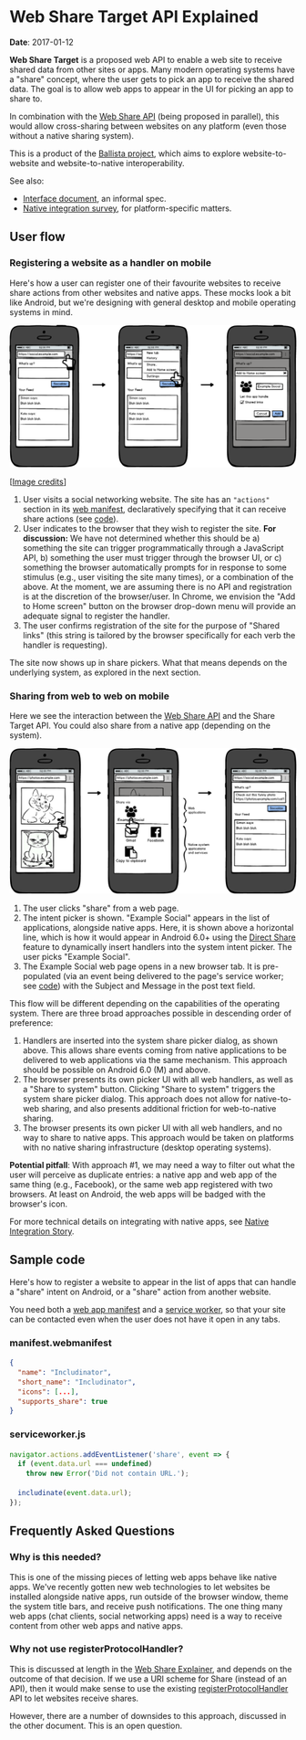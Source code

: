 # Web Share Target API Explained

**Date**: 2017-01-12

**Web Share Target** is a proposed web API to enable a web site to receive
shared data from other sites or apps. Many modern operating systems have a
"share" concept, where the user gets to pick an app to receive the shared data.
The goal is to allow web apps to appear in the UI for picking an app to share
to.

In combination with the [Web Share API](https://github.com/mgiuca/web-share)
(being proposed in parallel), this would allow cross-sharing between websites on
any platform (even those without a native sharing system).

This is a product of the [Ballista
project](https://github.com/chromium/ballista), which aims to explore
website-to-website and website-to-native interoperability.

See also:
* [Interface document](interface.md), an informal spec.
* [Native integration survey](native.md), for platform-specific matters.

## User flow

### Registering a website as a handler on mobile

Here's how a user can register one of their favourite websites to receive share
actions from other websites and native apps. These mocks look a bit like
Android, but we're designing with general desktop and mobile operating systems
in mind.

![Share on mobile: handler registration](mocks/share_mobile_handler.png)

[[Image credits](mocks/README.md)]

1. User visits a social networking website. The site has an `"actions"` section
   in its [web manifest](https://w3c.github.io/manifest/), declaratively
   specifying that it can receive share actions (see [code](#sample-code)).
2. User indicates to the browser that they wish to register the site. **For
   discussion:** We have not determined whether this should be a) something the
   site can trigger programmatically through a JavaScript API, b) something the
   user must trigger through the browser UI, or c) something the browser
   automatically prompts for in response to some stimulus (e.g., user visiting
   the site many times), or a combination of the above. At the moment, we are
   assuming there is no API and registration is at the discretion of the
   browser/user. In Chrome, we envision the "Add to Home screen" button on the
   browser drop-down menu will provide an adequate signal to register the
   handler.
3. The user confirms registration of the site for the purpose of "Shared links"
   (this string is tailored by the browser specifically for each verb the
   handler is requesting).

The site now shows up in share pickers. What that means depends on the
underlying system, as explored in the next section.

### Sharing from web to web on mobile

Here we see the interaction between the [Web Share
API](https://github.com/mgiuca/web-share) and the Share Target API. You could
also share from a native app (depending on the system).

![Share on mobile: web to web](mocks/share_mobile_web_web.png)

1. The user clicks "share" from a web page.
2. The intent picker is shown. "Example Social" appears in the list of
   applications, alongside native apps. Here, it is shown above a horizontal
   line, which is how it would appear in Android 6.0+ using the [Direct
   Share](http://developer.android.com/about/versions/marshmallow/android-6.0.html#direct-share)
   feature to dynamically insert handlers into the system intent picker. The
   user picks "Example Social".
3. The Example Social web page opens in a new browser tab. It is pre-populated
   (via an event being delivered to the page's service worker; see
   [code](#sample-code)) with the Subject and Message in the post text field.

This flow will be different depending on the capabilities of the operating
system. There are three broad approaches possible in descending order of
preference:

1. Handlers are inserted into the system share picker dialog, as shown above.
   This allows share events coming from native applications to be delivered to
   web applications via the same mechanism. This approach should be possible on
   Android 6.0 (M) and above.
2. The browser presents its own picker UI with all web handlers, as well as a
   "Share to system" button. Clicking "Share to system" triggers the system
   share picker dialog. This approach does not allow for native-to-web sharing,
   and also presents additional friction for web-to-native sharing.
3. The browser presents its own picker UI with all web handlers, and no way to
   share to native apps. This approach would be taken on platforms with no
   native sharing infrastructure (desktop operating systems).

**Potential pitfall**: With approach #1, we may need a way to filter out what
the user will perceive as duplicate entries: a native app and web app of the
same thing (e.g., Facebook), or the same web app registered with two browsers.
At least on Android, the web apps will be badged with the browser's icon.

For more technical details on integrating with native apps, see [Native
Integration Story](native.md).

## Sample code

Here's how to register a website to appear in the list of apps that can handle a
"share" intent on Android, or a "share" action from another website.

You need both a [web app manifest](https://w3c.github.io/manifest/) and a
[service
worker](http://slightlyoff.github.io/ServiceWorker/spec/service_worker/),
so that your site can be contacted even when the user does not have it open in
any tabs.

### manifest.webmanifest

```JSON
{
  "name": "Includinator",
  "short_name": "Includinator",
  "icons": [...],
  "supports_share": true
}
```

### serviceworker.js

```js
navigator.actions.addEventListener('share', event => {
  if (event.data.url === undefined)
    throw new Error('Did not contain URL.');

  includinate(event.data.url);
});
```

## Frequently Asked Questions

### Why is this needed?

This is one of the missing pieces of letting web apps behave like native apps.
We've recently gotten new web technologies to let websites be installed
alongside native apps, run outside of the browser window, theme the system title
bars, and receive push notifications. The one thing many web apps (chat clients,
social networking apps) need is a way to receive content from other web apps and
native apps.

### Why not use registerProtocolHandler?

This is discussed at length in the [Web Share
Explainer](https://github.com/mgiuca/web-share/blob/master/docs/explainer.md),
and depends on the outcome of that decision. If we use a URI scheme for Share
(instead of an API), then it would make sense to use the existing
[registerProtocolHandler](https://developer.mozilla.org/en-US/docs/Web/API/Navigator/registerProtocolHandler)
API to let websites receive shares.

However, there are a number of downsides to this approach, discussed in the
other document. This is an open question.
